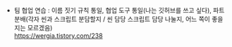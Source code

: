 - 팀 협업 연습 : 이름 짓기 규칙 통일, 협업 도구 통일(나는 깃허브를 쓰고 싶다), 파트 분배(각자 씬과 스크립트 분담할지 / 씬 담당 스크립트 담당 나눌지, 어느 쪽이 좋을지는 모르겠음)  
<https://wergia.tistory.com/238>
